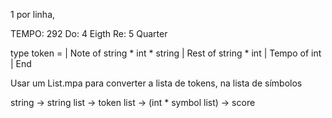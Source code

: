 1 por linha, 

TEMPO: 292
Do: 4 Eigth
Re: 5 Quarter

type token = 
    | Note of string * int * string
    | Rest of string * int
    | Tempo of int
    | End

Usar um List.mpa para converter a lista de tokens, na lista de símbolos

string -> string list -> token list -> (int * symbol list) -> score
